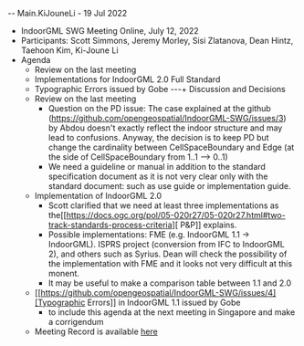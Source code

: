
-- Main.KiJouneLi - 19 Jul 2022
* IndoorGML SWG Meeting Online, July 12, 2022
* Participants: Scott Simmons, Jeremy Morley, Sisi Zlatanova, Dean Hintz, Taehoon Kim, Ki-Joune Li
* Agenda
   * Review on the last meeting
   * <span style='background-color: transparent;'>Implementations for IndoorGML 2.0 Full Standard </span>
   * Typographic Errors issued by Gobe
---+ Discussion and Decisions
   * Review on the last meeting
      * Question on the PD issue: The case explained at the github (<a href='https://github.com/opengeospatial/IndoorGML-SWG/issues/3%20' target='_blank'>https://github.com/opengeospatial/IndoorGML-SWG/issues/3</a>) by Abdou doesn't exactly reflect the indoor structure and may lead to confusions. Anyway, the decision is to<span style='background-color: transparent;'> keep PD but change the cardinality between </span> CellSpaceBoundary <span style='background-color: transparent;'> and Edge (at the side of </span> CellSpaceBoundary <span style='background-color: transparent;'> from 1..1 --&gt; 0..1)</span>
      * We need a guideline or manual in addition to the standard specification document as it is not very clear only with the standard document: such as use guide or implementation guide.
   * Implementation of IndoorGML 2.0
      * Scott clarified that we need at least three implementations as the[[https://docs.ogc.org/pol/05-020r27/05-020r27.html#two-track-standards-process-criteria][ P&P]] explains.
      * Possible implementations: FME (e.g. IndoorGML 1.1 -&gt; IndoorGML). ISPRS project (conversion from IFC to IndoorGML 2), and others such as Syrius. Dean will check the possibility of the implementation with FME and it looks not very difficult at this monent.
      * It may be useful to make a comparison table between 1.1 and 2.0
   * [[https://github.com/opengeospatial/IndoorGML-SWG/issues/4][Typographic Errors]] in IndoorGML 1.1 issued by Gobe
      * to include this agenda at the next meeting in Singapore and make a corrigendum
   * Meeting Record is available <a href='https://transcripts.gotomeeting.com/#/s/ef3c61fd9d701c25e30e31e56410ef601934fb44f5bd261fc102faa85cdf3ecb' target='_blank'>here</a><img alt='' src='https://transcripts.gotomeeting.com/#/s/ef3c61fd9d701c25e30e31e56410ef601934fb44f5bd261fc102faa85cdf3ecb' />
